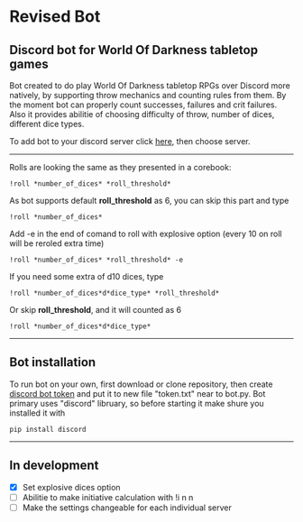# Revised Bot
## Discord bot for World Of Darkness tabletop games

Bot created to do play World Of Darkness tabletop RPGs over Discord more natively, by supporting throw mechanics and counting rules from them. By the moment bot can properly count successes, failures and crit failures. Also it provides abilitie of choosing difficulty of throw, number of dices, different dice types.

To add bot to your discord server click [here](https://discord.com/api/oauth2/authorize?client_id=729593204176977971&permissions=2048&scope=bot), then choose server.
___

Rolls are looking the same as they presented in a corebook:
```
!roll *number_of_dices* *roll_threshold*
```
As bot supports default  **roll_threshold** as 6, you can skip this part and type 
```
!roll *number_of_dices*
```
Add -e in the end of comand to roll with explosive option (every 10 on roll will be reroled extra time)
```
!roll *number_of_dices* *roll_threshold* -e
```
If you need some extra of d10 dices, type

```
!roll *number_of_dices*d*dice_type* *roll_threshold*
```
Or skip **roll_threshold**, and it will counted as 6
```
!roll *number_of_dices*d*dice_type*
```
____
## Bot installation

To run bot on your own, first download or clone repository, then create [discord bot token](https://discord.com/developers/applications) and put it to new file "token.txt" near to bot.py.
Bot primary uses "discord" libruary, so before starting it make shure you installed it with
```
pip install discord
```
____
## In development

- [X] Set explosive dices option
- [ ] Abilitie to make initiative calculation with !i n n
- [ ] Make the settings changeable for each individual server
